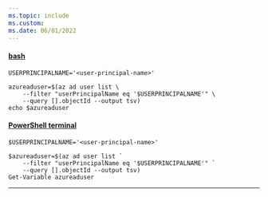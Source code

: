 ```yaml
---
ms.topic: include
ms.custom:
ms.date: 06/01/2022
---
```


#### [bash](#tab/terminal-bash)

```azurecli
USERPRINCIPALNAME='<user-principal-name>'

azureaduser=$(az ad user list \
    --filter "userPrincipalName eq '$USERPRINCIPALNAME'" \
    --query [].objectId --output tsv) 
echo $azureaduser
```

#### [PowerShell terminal](#tab/terminal-powershell)

```azurecli
$USERPRINCIPALNAME='<user-principal-name>'

$azureaduser=$(az ad user list `
    --filter "userPrincipalName eq '$USERPRINCIPALNAME'" `
    --query [].objectId --output tsv) 
Get-Variable azureaduser
```

---
